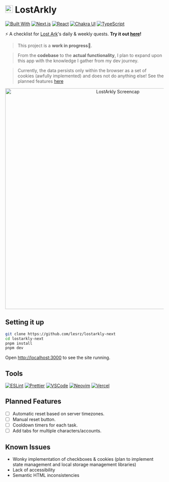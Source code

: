 # <img src="https://user-images.githubusercontent.com/87744767/160224530-25b35904-ab1d-466f-b5da-1f38bca153a9.png" height="24px"/> LostArkly
<a href="#" title="Built With">![Built With](https://img.shields.io/badge/-Built%20With-222222?style=flat-square)</a>
<a href="https://nextjs.org/" title="Next">![Next.js](https://img.shields.io/badge/-Next-e8ebec?&logo=nextdotjs&logoColor=222222&style=flat-square)</a>
<a href="https://reactjs.org/" title="React">![React](https://img.shields.io/badge/-React-e8ebec?&logo=React&logoColor=189AB4&style=flat-square)</a>
<a href="https://chakra-ui.com/" title="Chakra UI">![Chakra UI](https://img.shields.io/badge/-Chakra%20UI-e8ebec?&logo=chakraui&style=flat-square)</a>
<a href="https://www.typescriptlang.org" title="TypeScript">![TypeScript](https://img.shields.io/badge/-TypeScript-e8ebec?&logo=TypeScript&style=flat-square)</a>

⚡ A checklist for [Lost Ark](https://www.playlostark.com/)'s daily & weekly quests. **Try it out [here](https://lostarkly.vercel.app)!**

> This project is a **work in progress**🚧.

> From the **codebase** to the **actual functionality**, I plan to expand upon this app with the knowledge I gather from my dev journey.

> Currently, the data persists only within the browser as a set of cookies (awfully implemented) and does not do anything else! See the planned features [here](#planned-features)

<div align="center">
  <a href="https://user-images.githubusercontent.com/87744767/160224346-baa88e6e-0068-4633-aa45-c842a384cd67.gif" title="LostArkly Screencap">
    <img src="https://user-images.githubusercontent.com/87744767/160224346-baa88e6e-0068-4633-aa45-c842a384cd67.gif" alt="LostArkly Screencap" width="700px"/>
  </a>
</div>

## Setting it up

```bash
git clone https://github.com/lesrz/lostarkly-next
cd lostarkly-next
pnpm install
pnpm dev
```

Open [http://localhost:3000](http://localhost:3000) to see the site running.
## Tools

  <a href="https://eslint.org/" title="ESLint">![ESLint](https://img.shields.io/badge/-ESLint-1b1a3f?&logo=eslint&logoColor=4b3abf&style=flat-square)</a>
  <a href="https://prettier.io/" title="Prettier">![Prettier](https://img.shields.io/badge/-Prettier-1a2a30?&logo=prettier&logoColor=b38831&style=flat-square)</a>
  <a href="https://code.visualstudio.com/" title="VSCode">![VSCode](https://img.shields.io/badge/-Visual%20Studio%20Code-2c2b30?&logo=visualstudiocode&logoColor=2386c5&style=flat-square)</a>
  <a href="https://neovim.io/" title="Neovim">![Neovim](https://img.shields.io/badge/-Neovim-317dbb?&logo=neovim&logoColor=579a49&style=flat-square)</a>
  <a href="https://vercel.com/" title="Vercel">![Vercel](https://img.shields.io/badge/-Vercel-222222?&logo=vercel&logoColor=ffffff&style=flat-square)</a>
  
## Planned Features

- [ ] Automatic reset based on server timezones.
- [ ] Manual reset button.
- [ ] Cooldown timers for each task.
- [ ] Add tabs for multiple characters/accounts.

## Known Issues

- Wonky implementation of checkboxes & cookies (plan to implement state management and local storage management libraries)
- Lack of accessibility
- Semantic HTML inconsistencies
